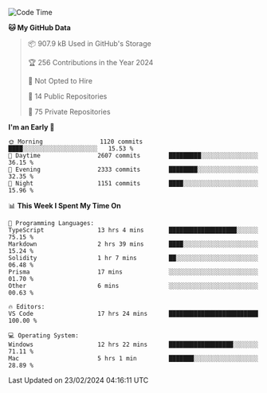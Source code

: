 <!--START_SECTION:waka-->
![Code Time](http://img.shields.io/badge/Code%20Time-5%2C282%20hrs%2030%20mins-blue)

**🐱 My GitHub Data** 

> 📦 907.9 kB Used in GitHub's Storage 
 > 
> 🏆 256 Contributions in the Year 2024
 > 
> 🚫 Not Opted to Hire
 > 
> 📜 14 Public Repositories 
 > 
> 🔑 75 Private Repositories 
 > 
**I'm an Early 🐤** 

```text
🌞 Morning                1120 commits        ████░░░░░░░░░░░░░░░░░░░░░   15.53 % 
🌆 Daytime                2607 commits        █████████░░░░░░░░░░░░░░░░   36.15 % 
🌃 Evening                2333 commits        ████████░░░░░░░░░░░░░░░░░   32.35 % 
🌙 Night                  1151 commits        ████░░░░░░░░░░░░░░░░░░░░░   15.96 % 
```


📊 **This Week I Spent My Time On** 

```text
💬 Programming Languages: 
TypeScript               13 hrs 4 mins       ███████████████████░░░░░░   75.15 % 
Markdown                 2 hrs 39 mins       ████░░░░░░░░░░░░░░░░░░░░░   15.24 % 
Solidity                 1 hr 7 mins         ██░░░░░░░░░░░░░░░░░░░░░░░   06.48 % 
Prisma                   17 mins             ░░░░░░░░░░░░░░░░░░░░░░░░░   01.70 % 
Other                    6 mins              ░░░░░░░░░░░░░░░░░░░░░░░░░   00.63 % 

🔥 Editors: 
VS Code                  17 hrs 24 mins      █████████████████████████   100.00 % 

💻 Operating System: 
Windows                  12 hrs 22 mins      ██████████████████░░░░░░░   71.11 % 
Mac                      5 hrs 1 min         ███████░░░░░░░░░░░░░░░░░░   28.89 % 
```


 Last Updated on 23/02/2024 04:16:11 UTC
<!--END_SECTION:waka-->

